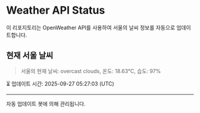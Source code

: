 
# Weather API Status

이 리포지토리는 OpenWeather API를 사용하여 서울의 날씨 정보를 자동으로 업데이트합니다.

## 현재 서울 날씨
> 서울의 현재 날씨: overcast clouds, 온도: 18.63°C, 습도: 97%

⏳ 업데이트 시간: 2025-09-27 05:27:03 (UTC)

---
자동 업데이트 봇에 의해 관리됩니다.
